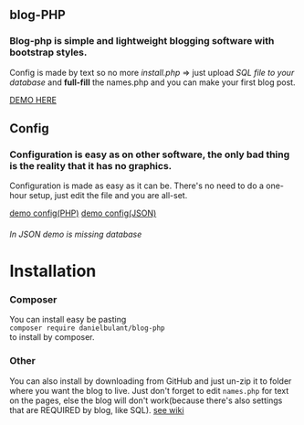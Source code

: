 ## blog-PHP
### Blog-php is simple and lightweight blogging software with bootstrap styles.

Config is made by text so no more _install.php_ => just upload _SQL file to your database_ and **full-fill** the names.php and you can make your first blog post.

<a href='http://blog-php.danbulant.eu'>DEMO HERE</a>


## Config
### Configuration is easy as on other software, the only bad thing is the reality that it has no graphics.
Configuration is made as easy as it can be.
There's no need to do a one-hour setup, just edit the file and you are all-set.

<a href='http://blog-php.danbulant.eu/names.php?code=php'>demo config(PHP)</a>
<a href='http://blog-php.danbulant.eu/names.php?code=json'>demo config(JSON)</a>
<h6>In JSON demo is missing database</h6>


# Installation
### Composer
You can install easy be pasting<br/>
`composer require danielbulant/blog-php`<br/>
to install by composer.
### Other
You can also install by downloading from GitHub and just un-zip it to folder where you want the blog to live.
Just don't forget to edit `names.php` for text on the pages, else the blog will don't work(because there's also settings that are REQUIRED by blog, like SQL).
<a href='https://github.com/techmandan/blog-PHP/wiki/'>see wiki</a>
